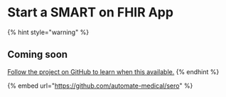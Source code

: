 # Start a SMART on FHIR App



{% hint style="warning" %}
## Coming soon

[Follow the project on GitHub to learn when this available.](https://github.com/automate-medical/sero)
{% endhint %}

{% embed url="https://github.com/automate-medical/sero" %}



